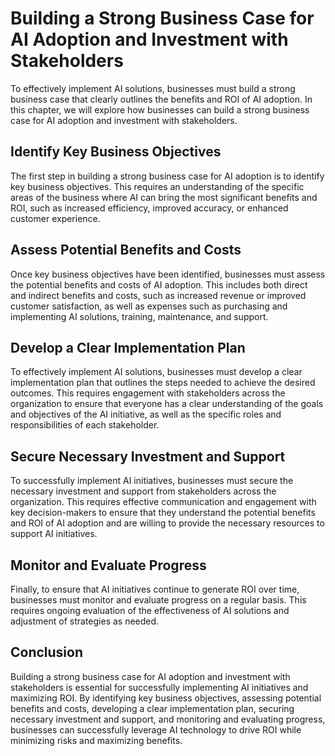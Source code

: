 Building a Strong Business Case for AI Adoption and Investment with Stakeholders
================================================================================================================================================

To effectively implement AI solutions, businesses must build a strong business case that clearly outlines the benefits and ROI of AI adoption. In this chapter, we will explore how businesses can build a strong business case for AI adoption and investment with stakeholders.

Identify Key Business Objectives
--------------------------------

The first step in building a strong business case for AI adoption is to identify key business objectives. This requires an understanding of the specific areas of the business where AI can bring the most significant benefits and ROI, such as increased efficiency, improved accuracy, or enhanced customer experience.

Assess Potential Benefits and Costs
-----------------------------------

Once key business objectives have been identified, businesses must assess the potential benefits and costs of AI adoption. This includes both direct and indirect benefits and costs, such as increased revenue or improved customer satisfaction, as well as expenses such as purchasing and implementing AI solutions, training, maintenance, and support.

Develop a Clear Implementation Plan
-----------------------------------

To effectively implement AI solutions, businesses must develop a clear implementation plan that outlines the steps needed to achieve the desired outcomes. This requires engagement with stakeholders across the organization to ensure that everyone has a clear understanding of the goals and objectives of the AI initiative, as well as the specific roles and responsibilities of each stakeholder.

Secure Necessary Investment and Support
---------------------------------------

To successfully implement AI initiatives, businesses must secure the necessary investment and support from stakeholders across the organization. This requires effective communication and engagement with key decision-makers to ensure that they understand the potential benefits and ROI of AI adoption and are willing to provide the necessary resources to support AI initiatives.

Monitor and Evaluate Progress
-----------------------------

Finally, to ensure that AI initiatives continue to generate ROI over time, businesses must monitor and evaluate progress on a regular basis. This requires ongoing evaluation of the effectiveness of AI solutions and adjustment of strategies as needed.

Conclusion
----------

Building a strong business case for AI adoption and investment with stakeholders is essential for successfully implementing AI initiatives and maximizing ROI. By identifying key business objectives, assessing potential benefits and costs, developing a clear implementation plan, securing necessary investment and support, and monitoring and evaluating progress, businesses can successfully leverage AI technology to drive ROI while minimizing risks and maximizing benefits.


